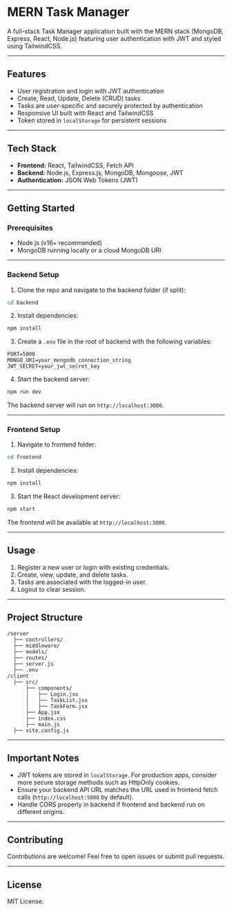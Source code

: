 
# MERN Task Manager

A full-stack Task Manager application built with the MERN stack (MongoDB, Express, React, Node.js) featuring user authentication with JWT and styled using TailwindCSS.

---

## Features

- User registration and login with JWT authentication
- Create, Read, Update, Delete (CRUD) tasks
- Tasks are user-specific and securely protected by authentication
- Responsive UI built with React and TailwindCSS
- Token stored in `localStorage` for persistent sessions

---

## Tech Stack

- **Frontend:** React, TailwindCSS, Fetch API
- **Backend:** Node.js, Express.js, MongoDB, Mongoose, JWT
- **Authentication:** JSON Web Tokens (JWT)

---

## Getting Started

### Prerequisites

- Node.js (v16+ recommended)
- MongoDB running locally or a cloud MongoDB URI

---

### Backend Setup

1. Clone the repo and navigate to the backend folder (if split):

```bash
cd backend
```

2. Install dependencies:

```bash
npm install
```

3. Create a `.env` file in the root of backend with the following variables:

```env
PORT=5000
MONGO_URI=your_mongodb_connection_string
JWT_SECRET=your_jwt_secret_key
```

4. Start the backend server:

```bash
npm run dev
```

The backend server will run on `http://localhost:3000`.

---

### Frontend Setup

1. Navigate to frontend folder:

```bash
cd frontend
```

2. Install dependencies:

```bash
npm install
```

3. Start the React development server:

```bash
npm start
```

The frontend will be available at `http://localhost:3000`.

---

## Usage

1. Register a new user or login with existing credentials.
2. Create, view, update, and delete tasks.
3. Tasks are associated with the logged-in user.
4. Logout to clear session.

---

## Project Structure

```
/server
  ├── controllers/
  ├── middleware/
  ├── models/
  ├── routes/
  ├── server.js
  ├── .env
/client
  ├── src/
      ├── components/
      │   ├── Login.jsx
      │   ├── TaskList.jsx
      │   ├── TaskForm.jsx
      ├── App.jsx
      ├── index.css
      ├── main.js
  ├── vite.config.js
```

---

## Important Notes

- JWT tokens are stored in `localStorage`. For production apps, consider more secure storage methods such as HttpOnly cookies.
- Ensure your backend API URL matches the URL used in frontend fetch calls (`http://localhost:5000` by default).
- Handle CORS properly in backend if frontend and backend run on different origins.

---

## Contributing

Contributions are welcome! Feel free to open issues or submit pull requests.

---

## License

MIT License.
